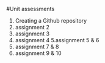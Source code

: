 #Unit assessments
1. Creating a Github repository
2. assignment 2
3. assignment 3
4. assignment 4
5.assignment 5 & 6
6. assignment 7 & 8
7. assignment 9 & 10

